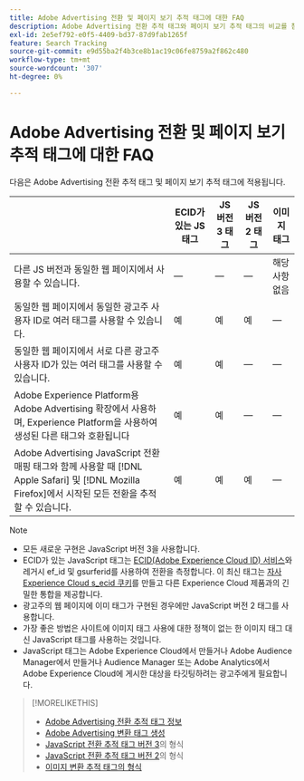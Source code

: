 ```yaml
---
title: Adobe Advertising 전환 및 페이지 보기 추적 태그에 대한 FAQ
description: Adobe Advertising 전환 추적 태그와 페이지 보기 추적 태그의 비교를 참조하십시오.
exl-id: 2e5ef792-e0f5-4409-bd37-87d9fab1265f
feature: Search Tracking
source-git-commit: e9d55ba2f4b3ce8b1ac19c06fe8759a2f862c480
workflow-type: tm+mt
source-wordcount: '307'
ht-degree: 0%

---
```


# Adobe Advertising 전환 및 페이지 보기 추적 태그에 대한 FAQ

다음은 Adobe Advertising 전환 추적 태그 및 페이지 보기 추적 태그에 적용됩니다.

| | ECID가 있는 JS 태그 | JS 버전 3 태그 | JS 버전 2 태그 | 이미지 태그 |
| ---- | ---- | ---- | ---- | ---- |
| 다른 JS 버전과 동일한 웹 페이지에서 사용할 수 있습니다. | — | — | — | 해당 사항 없음 |
| 동일한 웹 페이지에서 동일한 광고주 사용자 ID로 여러 태그를 사용할 수 있습니다. | 예 | 예 | 예 | — |
| 동일한 웹 페이지에서 서로 다른 광고주 사용자 ID가 있는 여러 태그를 사용할 수 있습니다. | 예 | 예 | — | — |
| Adobe Experience Platform용 Adobe Advertising 확장에서 사용하며, Experience Platform을 사용하여 생성된 다른 태그와 호환됩니다 | 예 | 예 | — | — |
| Adobe Advertising JavaScript 전환 매핑 태그와 함께 사용할 때 [!DNL Apple Safari] 및 [!DNL Mozilla Firefox]에서 시작된 모든 전환을 추적할 수 있습니다. | 예 | 예 | 예 | — |

<!-- add link to page on conversion mapping tag above? -->

>[!NOTE]
>
>* 모든 새로운 구현은 JavaScript 버전 3을 사용합니다.
>* ECID가 있는 JavaScript 태그는 [ECID(Adobe Experience Cloud ID) 서비스](https://experienceleague.adobe.com/docs/id-service/using/intro/overview.html)와 레거시 ef_id 및 gsurferid를 사용하여 전환을 측정합니다. 이 최신 태그는 [자사 Experience Cloud s_ecid 쿠키](https://experienceleague.adobe.com/docs/core-services/interface/administration/ec-cookies/cookies-first-party.html)를 만들고 다른 Experience Cloud 제품과의 긴밀한 통합을 제공합니다.
>* 광고주의 웹 페이지에 이미 태그가 구현된 경우에만 JavaScript 버전 2 태그를 사용합니다.
>* 가장 좋은 방법은 사이트에 이미지 태그 사용에 대한 정책이 없는 한 이미지 태그 대신 JavaScript 태그를 사용하는 것입니다.
>* JavaScript 태그는 Adobe Experience Cloud에서 만들거나 Adobe Audience Manager에서 만들거나 Audience Manager 또는 Adobe Analytics에서 Adobe Experience Cloud에 게시한 대상을 타깃팅하려는 광고주에게 필요합니다.

>[!MORELIKETHIS]
>
>* [Adobe Advertising 전환 추적 태그 정보](/help/search-social-commerce/tracking/conversion-tracking-advertising.md)
>* [Adobe Advertising 변환 태그 생성](/help/search-social-commerce/tools/conversion-tag-generate.md)
>* [JavaScript 전환 추적 태그 버전 3](/help/search-social-commerce/tracking/format-conversion-tag-jsv3.md)의 형식
>* [JavaScript 전환 추적 태그 버전 2](/help/search-social-commerce/tracking/format-conversion-tag-jsv2.md)의 형식
>* [이미지 변환 추적 태그의 형식](/help/search-social-commerce/tracking/format-conversion-tag-image.md)

<!-- add if I keep the file:  
>* The Adobe Advertising JavaScript conversion mapping tag
-->
